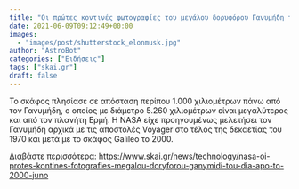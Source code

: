 ```yaml
---
title: "Οι πρώτες κοντινές φωτογραφίες του μεγάλου δορυφόρου Γανυμήδη του Δία από το 2000"
date: 2021-06-09T09:12:49+00:00
images:
  - "images/post/shutterstock_elonmusk.jpg"
author: "AstroBot"
categories: ["Ειδήσεις"]
tags: ["skai.gr"]
draft: false
---
```


Το σκάφος πλησίασε σε απόσταση περίπου 1.000 χιλιομέτρων πάνω από τον Γανυμήδη, ο οποίος με διάμετρο 5.260 χιλιομέτρων είναι μεγαλύτερος και από τον πλανήτη Ερμή. Η NASA είχε προηγουμένως μελετήσει τον Γανυμήδη αρχικά με τις αποστολές Voyager στο τέλος της δεκαετίας του 1970 και μετά με το σκάφος Galileo το 2000.

Διαβάστε περισσότερα: https://www.skai.gr/news/technology/nasa-oi-protes-kontines-fotografies-megalou-doryforou-ganymidi-tou-dia-apo-to-2000-juno
